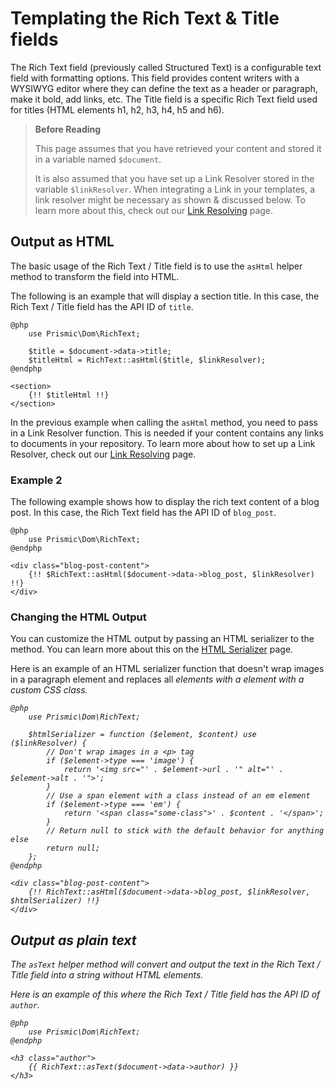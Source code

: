 # Templating the Rich Text & Title fields

The Rich Text field (previously called Structured Text) is a configurable text field with formatting options. This field provides content writers with a WYSIWYG editor where they can define the text as a header or paragraph, make it bold, add links, etc. The Title field is a specific Rich Text field used for titles (HTML elements h1, h2, h3, h4, h5 and h6).

> **Before Reading**
>
> This page assumes that you have retrieved your content and stored it in a variable named `$document`.
>
> It is also assumed that you have set up a Link Resolver stored in the variable `$linkResolver`. When integrating a Link in your templates, a link resolver might be necessary as shown & discussed below. To learn more about this, check out our [Link Resolving](../04-beyond-the-api/01-link-resolving.md) page.

## Output as HTML

The basic usage of the Rich Text / Title field is to use the `asHtml` helper method to transform the field into HTML.

The following is an example that will display a section title. In this case, the Rich Text / Title field has the API ID of `title`.

```
@php
    use Prismic\Dom\RichText;

    $title = $document->data->title;
    $titleHtml = RichText::asHtml($title, $linkResolver);
@endphp

<section>
    {!! $titleHtml !!}
</section>
```

In the previous example when calling the `asHtml` method, you need to pass in a Link Resolver function. This is needed if your content contains any links to documents in your repository. To learn more about how to set up a Link Resolver, check out our [Link Resolving](../04-beyond-the-api/01-link-resolving.md) page.

### Example 2

The following example shows how to display the rich text content of a blog post. In this case, the Rich Text field has the API ID of `blog_post`.

```
@php
    use Prismic\Dom\RichText;
@endphp

<div class="blog-post-content">
    {!! $RichText::asHtml($document->data->blog_post, $linkResolver) !!}
</div>
```

### Changing the HTML Output

You can customize the HTML output by passing an HTML serializer to the method. You can learn more about this on the [HTML Serializer](../04-beyond-the-api/03-html-serializer.md) page.

Here is an example of an HTML serializer function that doesn't wrap images in a paragraph element and replaces all <em> elements with a <span> element with a custom CSS class.

```
@php
    use Prismic\Dom\RichText;

    $htmlSerializer = function ($element, $content) use ($linkResolver) {
        // Don't wrap images in a <p> tag
        if ($element->type === 'image') {
            return '<img src="' . $element->url . '" alt="' . $element->alt . '">';
        }
        // Use a span element with a class instead of an em element
        if ($element->type === 'em') {
            return '<span class="some-class">' . $content . '</span>';
        }
        // Return null to stick with the default behavior for anything else
        return null;
    };
@endphp

<div class="blog-post-content">
    {!! RichText::asHtml($document->data->blog_post, $linkResolver, $htmlSerializer) !!}
</div>
```

## Output as plain text

The `asText` helper method will convert and output the text in the Rich Text / Title field into a string without HTML elements.

Here is an example of this where the Rich Text / Title field has the API ID of `author`.

```
@php
    use Prismic\Dom\RichText;
@endphp

<h3 class="author">
    {{ RichText::asText($document->data->author) }}
</h3>
```
